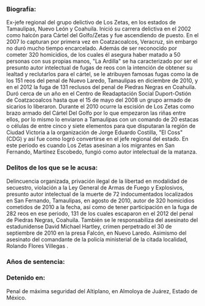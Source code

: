 ### Biografía: 

Ex-jefe regional del grupo delictivo de Los Zetas, en los estados de Tamaulipas, Nuevo León y Coahuila. Inició su carrera delictiva en el 2002 como halcón para Cártel del Golfo/Zetas y fue ascendiendo de puesto.  En el 2007 lo capturan por primera vez en Coatzacoalcos, Veracruz, sin embargo no duró mucho tiempo encarcelado. Además de ser reconocido por cometer 320 homicidios, de los cuales él asegura haber matado a 50 personas con sus propias manos, "La Ardilla" se ha caracterizado por ser el presunto autor intelectual de fugas de reos con la intención de obtener su lealtad y reclutarlos para el cártel, se le atribuyen famosas fugas como la de los 151 reos del penal de Nuevo Laredo, Tamaulipas en diciembre de 2010, y en el 2012 la fuga de 131 reclusos del penal de Piedras Negras en Coahuila. 
Duró cerca de un año en el Centro de Readaptación Social Duport-Ostión de Coatzacoalcos hasta que el 15 de mayo del 2008 un grupo armado de sicarios lo liberaron. Durante el 2010 ocurre la escisión de Los Zetas como brazo armado del Cártel Del Golfo por lo que empezaron las riñas entre ellos, por lo mismo lo enviaron a Tamaulipas con un comando de 20 estacas o células de entre cinco y siete elementos para que disputaran la región de Ciudad Victoria a la organización de Jorge Eduardo Costilla, "El Coss" (CDG) y así fue como logró convertirse en el jefe regional del estado. En este periodo es cuando Los Zetas asesinan a los migrantes en San Fernando, Martínez Escobedo, fungió como autor intelectual de la matanza.


### Delitos de los que se le acusa:  

Delincuencia organizada, privación ilegal de la libertad en modalidad de secuestro, violación a la Ley General de Armas de Fuego y Explosivos, presunto autor intelectual de la muerte de 72 indocumentados localizados en San Fernando, Tamaulipas, en agosto de 2010, autor de 320 homicidios cometidos de 2010 a la fecha, así como de tener participación en la fuga de 282 reos en ese periodo, 131 de los cuales escaparon en el 2012 del penal de Piedras Negras, Coahuila. También se le responsabiliza del asesinato del estadunidense David Michael Hartley, crimen perpetrado el 30 de septiembre de 2010 en la presa Falcón, en Nuevo Laredo. Asimismo del asesinato del comandante de la policía ministerial de la citada localidad, Rolando Flores Villegas .


### Años de sentencia:

### Detenido en:

Penal de máxima seguridad del Altiplano, en Almoloya de Juárez, Estado de México.
